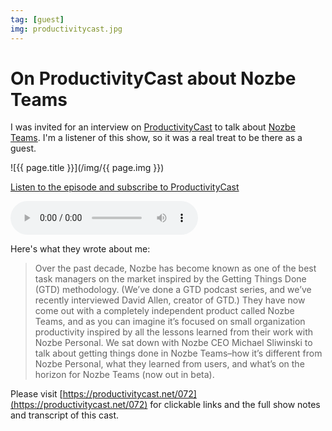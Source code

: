 ```yaml
---
tag: [guest]
img: productivitycast.jpg
---
```


# On ProductivityCast about Nozbe Teams

I was invited for an interview on [ProductivityCast][cast] to talk about [Nozbe Teams](https://michael.gratis/nozbe). I'm a listener of this show, so it was a real treat to be there as a guest.

<!--More-->

![{{ page.title }}](/img/{{ page.img }})

[Listen to the episode and subscribe to ProductivityCast][cast]

<audio controls>
<source src="https://content.blubrry.com/productivitycast/072-getting-things-done-in-nozbe-teams-with-michael-sliwinski-productivitycast.mp3" type="audio/mpeg">
</audio>

Here's what they wrote about me:

> Over the past decade, Nozbe has become known as one of the best task managers on the market inspired by the Getting Things Done (GTD) methodology. (We’ve done a GTD podcast series, and we’ve recently interviewed David Allen, creator of GTD.) They have now come out with a completely independent product called Nozbe Teams, and as you can imagine it’s focused on small organization productivity inspired by all the lessons learned from their work with Nozbe Personal. We sat down with Nozbe CEO Michael Sliwinski to talk about getting things done in Nozbe Teams–how it’s different from Nozbe Personal, what they learned from users, and what’s on the horizon for Nozbe Teams (now out in beta).

Please visit [https://productivitycast.net/072](https://productivitycast.net/072) for clickable links and the full show notes and transcript of this cast.

[cast]: https://productivitycast.net/072-getting-things-done-in-nozbe-teams-with-nozbe-ceo-michael-sliwinski/